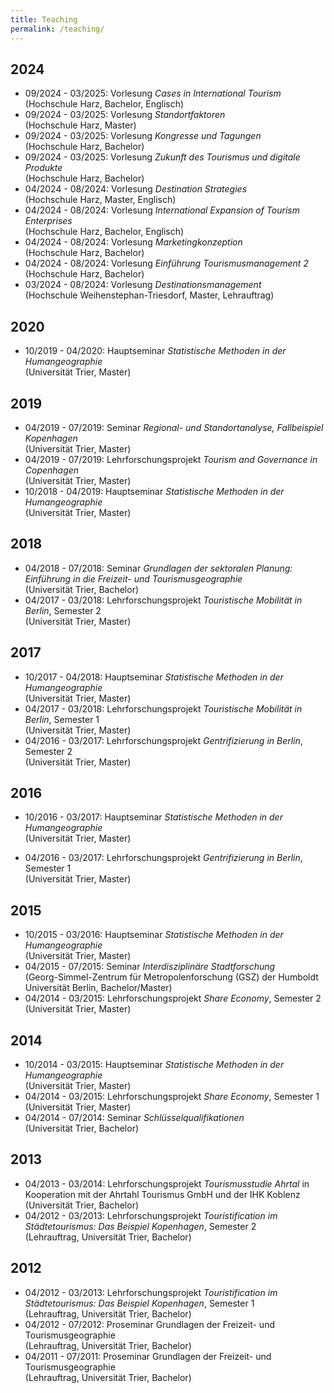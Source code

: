 ```yaml
---
title: Teaching
permalink: /teaching/
---
```


## 2024

* 09/2024 - 03/2025: Vorlesung *Cases in International Tourism* <br/>(Hochschule Harz, Bachelor, Englisch)
* 09/2024 - 03/2025: Vorlesung *Standortfaktoren* <br/>(Hochschule Harz, Master)
* 09/2024 - 03/2025: Vorlesung *Kongresse und Tagungen* <br/>(Hochschule Harz, Bachelor)
* 09/2024 - 03/2025: Vorlesung *Zukunft des Tourismus und digitale Produkte* <br/>(Hochschule Harz, Bachelor)
* 04/2024 - 08/2024: Vorlesung *Destination Strategies* <br/>(Hochschule Harz, Master, Englisch)
* 04/2024 - 08/2024: Vorlesung *International Expansion of Tourism Enterprises* <br/>(Hochschule Harz, Bachelor, Englisch)
* 04/2024 - 08/2024: Vorlesung *Marketingkonzeption* <br/>(Hochschule Harz, Bachelor)
* 04/2024 - 08/2024: Vorlesung *Einführung Tourismusmanagement 2* <br/>(Hochschule Harz, Bachelor)
* 03/2024 - 08/2024: Vorlesung *Destinationsmanagement* <br/>(Hochschule Weihenstephan-Triesdorf, Master, Lehrauftrag)

## 2020

* 10/2019 - 04/2020: Hauptseminar *Statistische Methoden in der Humangeographie* <br/>(Universität Trier, Master)

## 2019

* 04/2019 - 07/2019: Seminar *Regional- und Standortanalyse, Fallbeispiel Kopenhagen* <br/>(Universität Trier, Master)
* 04/2019 - 07/2019: Lehrforschungsprojekt *Tourism and Governance in Copenhagen* <br/>(Universität Trier, Master)
* 10/2018 - 04/2019: Hauptseminar *Statistische Methoden in der Humangeographie* <br/>(Universität Trier, Master)

## 2018

* 04/2018 - 07/2018: Seminar *Grundlagen der sektoralen Planung: Einführung in die Freizeit- und Tourismusgeographie* <br/>(Universität Trier, Bachelor)
* 04/2017 - 03/2018: Lehrforschungsprojekt *Touristische Mobilität in Berlin*, Semester 2 <br/>(Universität Trier, Master)

## 2017

* 10/2017 - 04/2018: Hauptseminar *Statistische Methoden in der Humangeographie* <br/>(Universität Trier, Master)
* 04/2017 - 03/2018: Lehrforschungsprojekt *Touristische Mobilität in Berlin*, Semester 1 <br/>(Universität Trier, Master)
* 04/2016 - 03/2017: Lehrforschungsprojekt *Gentrifizierung in Berlin*, Semester 2 <br/>(Universität Trier, Master)

## 2016

* 10/2016 - 03/2017: Hauptseminar *Statistische Methoden in der Humangeographie* <br/>(Universität Trier, Master)

* 04/2016 - 03/2017: Lehrforschungsprojekt *Gentrifizierung in Berlin*, Semester 1 <br/>(Universität Trier, Master)

## 2015

* 10/2015 - 03/2016: Hauptseminar *Statistische Methoden in der Humangeographie* <br/>(Universität Trier, Master)
* 04/2015 - 07/2015: Seminar *Interdisziplinäre Stadtforschung* <br/>(Georg-Simmel-Zentrum für Metropolenforschung (GSZ) der Humboldt Universität Berlin, Bachelor/Master)
* 04/2014 - 03/2015: Lehrforschungsprojekt *Share Economy*, Semester 2 <br/>(Universität Trier, Master)

## 2014

* 10/2014 - 03/2015: Hauptseminar *Statistische Methoden in der Humangeographie* <br/>(Universität Trier, Master)
* 04/2014 - 03/2015: Lehrforschungsprojekt *Share Economy*, Semester 1 <br/>(Universität Trier, Master)
* 04/2014 - 07/2014: Seminar *Schlüsselqualifikationen* <br/>(Universität Trier, Bachelor)

## 2013

* 04/2013 - 03/2014: Lehrforschungsprojekt *Tourismusstudie Ahrtal* in Kooperation mit der Ahrtahl Tourismus GmbH und der IHK Koblenz <br/>(Universität Trier, Bachelor)
* 04/2012 - 03/2013: Lehrforschungsprojekt *Touristification im Städtetourismus: Das Beispiel Kopenhagen*, Semester 2 <br/>(Lehrauftrag, Universität Trier, Bachelor)

## 2012

* 04/2012 - 03/2013: Lehrforschungsprojekt *Touristification im Städtetourismus: Das Beispiel Kopenhagen*, Semester 1 <br/>(Lehrauftrag, Universität Trier, Bachelor)
* 04/2012 - 07/2012: Proseminar Grundlagen der Freizeit- und Tourismusgeographie <br/>(Lehrauftrag, Universität Trier, Bachelor)
* 04/2011 - 07/2011: Proseminar Grundlagen der Freizeit- und Tourismusgeographie <br/>(Lehrauftrag, Universität Trier, Bachelor)
